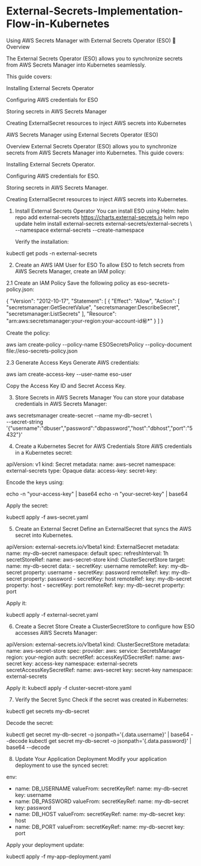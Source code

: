 # External-Secrets-Implementation-Flow-in-Kubernetes


Using AWS Secrets Manager with External Secrets Operator (ESO)
📖 Overview

The External Secrets Operator (ESO) allows you to synchronize secrets from AWS Secrets Manager into Kubernetes seamlessly.

This guide covers:

Installing External Secrets Operator

Configuring AWS credentials for ESO

Storing secrets in AWS Secrets Manager

Creating ExternalSecret resources to inject AWS secrets into Kubernetes












































 AWS Secrets Manager using External Secrets Operator (ESO)


 Overview
External Secrets Operator (ESO) allows you to synchronize secrets from AWS Secrets Manager into Kubernetes. This guide covers:

Installing External Secrets Operator.

Configuring AWS credentials for ESO.

Storing secrets in AWS Secrets Manager.

Creating ExternalSecret resources to inject AWS secrets into Kubernetes.

1. Install External Secrets Operator
  You can install ESO using Helm:
    helm repo add external-secrets https://charts.external-secrets.io
    helm repo update
    helm install external-secrets external-secrets/external-secrets \   
    --namespace external-secrets  --create-namespace


   Verify the installation:

  kubectl get pods -n external-secrets

2. Create an AWS IAM User for ESO
To allow ESO to fetch secrets from AWS Secrets Manager, create an IAM policy:

2.1 Create an IAM Policy
Save the following policy as eso-secrets-policy.json:

{
  "Version": "2012-10-17",
  "Statement": [
    {
      "Effect": "Allow",
      "Action": [
        "secretsmanager:GetSecretValue",
        "secretsmanager:DescribeSecret",
        "secretsmanager:ListSecrets"
      ],
      "Resource": "arn:aws:secretsmanager:your-region:your-account-id:secret:*"
    }
  ]
}

Create the policy:

aws iam create-policy --policy-name ESOSecretsPolicy --policy-document file://eso-secrets-policy.json


2.3 Generate Access Keys
Generate AWS credentials:

aws iam create-access-key --user-name eso-user

Copy the Access Key ID and Secret Access Key.


3. Store Secrets in AWS Secrets Manager
You can store your database credentials in AWS Secrets Manager:

aws secretsmanager create-secret --name my-db-secret \     
--secret-string '{"username":"dbuser","password":"dbpassword","host":"dbhost","port":"5432"}'


4. Create a Kubernetes Secret for AWS Credentials
Store AWS credentials in a Kubernetes secret:

apiVersion: v1
kind: Secret
metadata:
  name: aws-secret
  namespace: external-secrets
type: Opaque
data:
  access-key: <base64-encoded-access-key>
  secret-key: <base64-encoded-secret-key> 

Encode the keys using:

echo -n "your-access-key" | base64 echo -n "your-secret-key" | base64

Apply the secret:

kubectl apply -f aws-secret.yaml


5. Create an External Secret
Define an ExternalSecret that syncs the AWS secret into Kubernetes.



apiVersion: external-secrets.io/v1beta1
kind: ExternalSecret
metadata:
  name: my-db-secret
  namespace: default
spec:
  refreshInterval: 1h
  secretStoreRef:
    name: aws-secret-store
    kind: ClusterSecretStore
  target:
    name: my-db-secret
    data:
      - secretKey: username
        remoteRef:
          key: my-db-secret
          property: username
      - secretKey: password
        remoteRef:
          key: my-db-secret
          property: password
      - secretKey: host
        remoteRef:
          key: my-db-secret
          property: host
      - secretKey: port
        remoteRef:
          key: my-db-secret
          property: port

Apply it:

kubectl apply -f external-secret.yaml
          

6. Create a Secret Store
Create a ClusterSecretStore to configure how ESO accesses AWS Secrets Manager:

apiVersion: external-secrets.io/v1beta1
kind: ClusterSecretStore
metadata:
  name: aws-secret-store
spec:
  provider:
    aws:
      service: SecretsManager
      region: your-region
      auth:
        secretRef:
          accessKeyIDSecretRef:
            name: aws-secret
            key: access-key
            namespace: external-secrets
          secretAccessKeySecretRef:
            name: aws-secret
            key: secret-key
            namespace: external-secrets

Apply it:
kubectl apply -f cluster-secret-store.yaml


7. Verify the Secret Sync
Check if the secret was created in Kubernetes:

kubectl get secrets my-db-secret

Decode the secret:

kubectl get secret my-db-secret -o jsonpath='{.data.username}' | base64 --decode kubectl get secret my-db-secret -o jsonpath='{.data.password}' | base64 --decode


8. Update Your Application Deployment
Modify your application deployment to use the synced secret:


env:
  - name: DB_USERNAME
    valueFrom:
      secretKeyRef:
        name: my-db-secret
        key: username
  - name: DB_PASSWORD
    valueFrom:
      secretKeyRef:
        name: my-db-secret
        key: password
  - name: DB_HOST
    valueFrom:
      secretKeyRef:
        name: my-db-secret
        key: host
  - name: DB_PORT
    valueFrom:
      secretKeyRef:
        name: my-db-secret
        key: port

Apply your deployment update:

kubectl apply -f my-app-deployment.yaml




  




  
